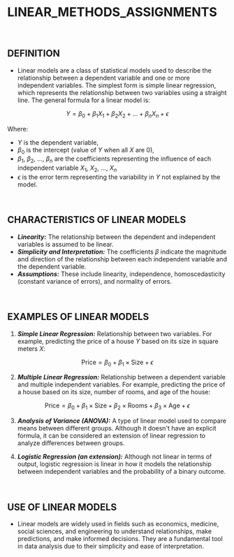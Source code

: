 # LINEAR_METHODS_ASSIGNMENTS

<br>

## DEFINITION

- Linear models are a class of statistical models used to describe the relationship between a dependent variable and one or more independent variables. The simplest form is simple linear regression, which represents the relationship between two variables using a straight line. The general formula for a linear model is:

$$
Y = \beta_0 + \beta_1 X_1 + \beta_2 X_2 + \ldots + \beta_n X_n + \epsilon
$$

Where:

- $Y$ is the dependent variable,
- $\beta_0$ is the intercept (value of $Y$ when all $X$ are 0),
- $\beta_1$, $\beta_2$, $\ldots$, $\beta_n$ are the coefficients representing the influence of each independent variable $X_1$, $X_2$, $\ldots$, $X_n$
- $\epsilon$ is the error term representing the variability in $Y$ not explained by the model.

<br>

## CHARACTERISTICS OF LINEAR MODELS

- ***Linearity:*** The relationship between the dependent and independent variables is assumed to be linear.
- ***Simplicity and Interpretation:*** The coefficients $\beta$ indicate the magnitude and direction of the relationship between each independent variable and the dependent variable.
- ***Assumptions:*** These include linearity, independence, homoscedasticity (constant variance of errors), and normality of errors.

<br>

## EXAMPLES OF LINEAR MODELS

1. ***Simple Linear Regression:*** Relationship between two variables. For example, predicting the price of a house $Y$ based on its size in square meters $X$:

$$
\text{Price} = \beta_0 + \beta_1 \times \text{Size} + \epsilon
$$


2. ***Multiple Linear Regression:*** Relationship between a dependent variable and multiple independent variables. For example, predicting the price of a house based on its size, number of rooms, and age of the house:

$$
\text{Price} = \beta_0 + \beta_1 \times \text{Size} + \beta_2 \times \text{Rooms} + \beta_3 \times \text{Age} + \epsilon
$$


3. ***Analysis of Variance (ANOVA):*** A type of linear model used to compare means between different groups. Although it doesn't have an explicit formula, it can be considered an extension of linear regression to analyze differences between groups.

4. ***Logistic Regression (an extension):*** Although not linear in terms of output, logistic regression is linear in how it models the relationship between independent variables and the probability of a binary outcome.

<br>

## USE OF LINEAR MODELS

- Linear models are widely used in fields such as economics, medicine, social sciences, and engineering to understand relationships, make predictions, and make informed decisions. They are a fundamental tool in data analysis due to their simplicity and ease of interpretation.